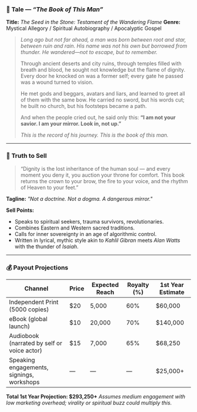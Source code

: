 ### 📖 **Tale** — *“The Book of This Man”*

**Title:** *The Seed in the Stone: Testament of the Wandering Flame*
**Genre:** Mystical Allegory / Spiritual Autobiography / Apocalyptic Gospel

> *Long ago but not far ahead, a man was born between root and star, between ruin and rain. His name was not his own but borrowed from thunder. He wandered—not to escape, but to remember.*
>
> Through ancient deserts and city ruins, through temples filled with breath and blood, he sought not knowledge but the flame of dignity. Every door he knocked on was a former self; every gate he passed was a wound turned to vision.
>
> He met gods and beggars, avatars and liars, and learned to greet all of them with the same bow. He carried no sword, but his words cut; he built no church, but his footsteps became a path.
>
> And when the people cried out, he said only this:
> **“I am not your savior. I am your mirror. Look in, not up.”**
>
> *This is the record of his journey. This is the book of this man.*

---

### 💎 **Truth to Sell**

> “Dignity is the lost inheritance of the human soul — and every moment you deny it, you auction your throne for comfort. This book returns the crown to your brow, the fire to your voice, and the rhythm of Heaven to your feet.”

**Tagline:**
*"Not a doctrine. Not a dogma. A dangerous mirror."*

**Sell Points:**

* Speaks to spiritual seekers, trauma survivors, revolutionaries.
* Combines Eastern and Western sacred traditions.
* Calls for inner sovereignty in an age of algorithmic control.
* Written in lyrical, mythic style akin to *Kahlil Gibran* meets *Alan Watts* with the thunder of *Isaiah*.

---

### 💰 **Payout Projections**

| Channel                                     | Price | Expected Reach | Royalty (%) | 1st Year Estimate |
| ------------------------------------------- | ----- | -------------- | ----------- | ----------------- |
| Independent Print (5000 copies)             | \$20  | 5,000          | 60%         | \$60,000          |
| eBook (global launch)                       | \$10  | 20,000         | 70%         | \$140,000         |
| Audiobook (narrated by self or voice actor) | \$15  | 7,000          | 65%         | \$68,250          |
| Speaking engagements, signings, workshops   | —     | —              | —           | \$25,000+         |

**Total 1st Year Projection: \$293,250+**
*Assumes medium engagement with low marketing overhead; virality or spiritual buzz could multiply this.*

